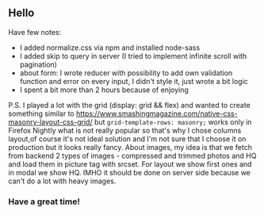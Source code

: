 ## Hello

Have few notes:

- I added normalize.css via npm and installed node-sass
- I added skip to query in server (I tried to implement infinite scroll with pagination)
- about form: I wrote reducer with possibility to add own validation function and error on every input, I didn't style it, just wrote a bit logic
- I spent a bit more than 2 hours because of enjoying

P.S. I played a lot with the grid (display: grid && flex) and wanted to create something similar to https://www.smashingmagazine.com/native-css-masonry-layout-css-grid/ but `grid-template-rows: masonry;` works only in Firefox Nightly what is not really popular so that's why I chose columns layout,of course it's not ideal solution and I'm not sure that I choose it on production but it looks really fancy. About images, my idea is that we fetch from backend 2 types of images - compressed and trimmed photos and HQ and load them in picture tag with srcset. For layout we show first ones and in modal we show HQ. IMHO it should be done on server side because we can't do a lot with heavy images.

### Have a great time!
